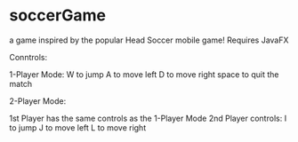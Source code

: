 # soccerGame
a game inspired by the popular Head Soccer mobile game!
Requires JavaFX

Conntrols:

1-Player Mode:
W to jump
A to move left
D to move right
space to quit the match

2-Player Mode:

1st Player has the same controls as the 1-Player Mode
2nd Player controls:
I to jump
J to move left
L to move right
